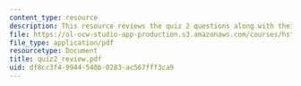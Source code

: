 ```yaml
---
content_type: resource
description: This resource reviews the quiz 2 questions along with their grading points.
file: https://ol-ocw-studio-app-production.s3.amazonaws.com/courses/hst-947-medical-artificial-intelligence-spring-2005/df8cc3f49944540b0283ac567fff3ca9_quiz2_review.pdf
file_type: application/pdf
resourcetype: Document
title: quiz2_review.pdf
uid: df8cc3f4-9944-540b-0283-ac567fff3ca9
---
```


